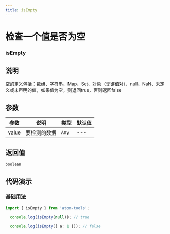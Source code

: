 ```yaml
---
title: isEmpty
---
```


# 检查一个值是否为空

### isEmpty

## 说明
空的定义包括：数组、字符串、Map、Set、对象（无键值对）、null、NaN、未定义或未声明的值，如果值为空，则返回true，否则返回false

## 参数

| 参数  | 说明         | 类型 | 默认值 |
| ----- | ------------ | ---- | ------ |
| value | 要检测的数据 | `Any`  | ---      |

## 返回值

`boolean`

## 代码演示

### 基础用法

```ts
import { isEmpty } from 'atom-tools';

  console.log(isEmpty(null)); // true

  console.log(isEmpty({ a: 1 })); // false

```


    
